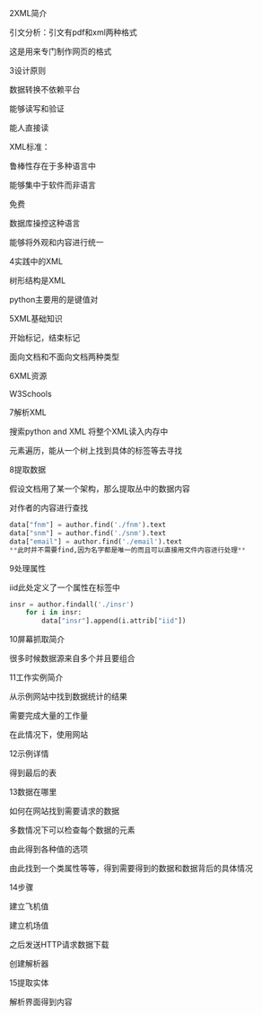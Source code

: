 2XML简介

引文分析：引文有pdf和xml两种格式

这是用来专门制作网页的格式

3设计原则

数据转换不依赖平台

能够读写和验证

能人直接读

XML标准：

鲁棒性存在于多种语言中

能够集中于软件而非语言

免费

数据库操控这种语言

能够将外观和内容进行统一

4实践中的XML

树形结构是XML

python主要用的是键值对

5XML基础知识

开始标记，结束标记

面向文档和不面向文档两种类型

6XML资源

W3Schools

7解析XML

搜索python and XML
将整个XML读入内存中

元素遍历，能从一个树上找到具体的标签等去寻找

 8提取数据

假设文档用了某一个架构，那么提取丛中的数据内容

对作者的内容进行查找

```python
data["fnm"] = author.find('./fnm').text
data["snm"] = author.find('./snm').text
data["email"] = author.find('./email').text
**此时并不需要find,因为名字都是唯一的而且可以直接用文件内容进行处理**
```

9处理属性

iid此处定义了一个属性在标签中

```python
insr = author.findall('./insr')
    for i in insr:
        data["insr"].append(i.attrib["iid"])
```

10屏幕抓取简介

很多时候数据源来自多个并且要组合

11工作实例简介

从示例网站中找到数据统计的结果

需要完成大量的工作量

在此情况下，使用网站

12示例详情

得到最后的表

13数据在哪里

如何在网站找到需要请求的数据

多数情况下可以检查每个数据的元素

由此得到各种值的选项

由此找到一个类属性等等，得到需要得到的数据和数据背后的具体情况

14步骤

建立飞机值

建立机场值

之后发送HTTP请求数据下载

创建解析器

15提取实体

解析界面得到内容
